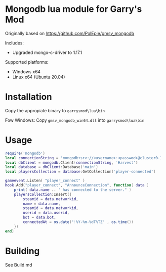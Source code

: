 # Mongodb lua module for Garry's Mod

Originally based on https://github.com/PolEpie/gmsv_mongodb

Includes:
* Upgraded mongo-c-driver to 1.17.1

Supported platforms:
* Windows x64
* Linux x64 (Ubuntu 20.04)

# Installation

Copy the appropiate binary to `garrysmod\lua\bin`

Fow Windows:
Copy `gmsv_mongodb_win64.dll` into `garrysmod\lua\bin`

# Usage
```lua
require('mongodb')
local connectionString = 'mongodb+srv://<username>:<passwod>@cluster0.123456.mongodb.net'
local dbClient = mongodb.Client(connectionString, 'Harvest')
local database = dbClient:Database('main')
local playersCollection = database:GetCollection('player-connected')

gameevent.Listen( "player_connect" )
hook.Add("player_connect", "AnnounceConnection", function( data )
	print( data.name .. " has connected to the server." )
    playersCollection:Insert({
        steamid = data.networkid,
        name = data.name,
        steamid = data.networkid,
        userid = data.userid,
        bot = data.bot,
        connectedAt = os.date("!%Y-%m-%dT%TZ" , os.time())
    })
end)
```

# Building

See Build.md

